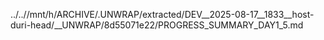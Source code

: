 ../..//mnt/h/ARCHIVE/.UNWRAP/extracted/DEV__2025-08-17__1833__host-duri-head/__UNWRAP/8d55071e22/PROGRESS_SUMMARY_DAY1_5.md
